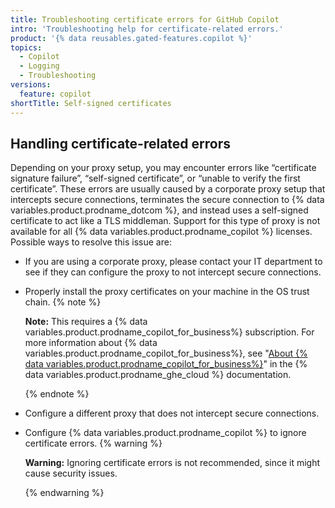 ```yaml
---
title: Troubleshooting certificate errors for GitHub Copilot
intro: 'Troubleshooting help for certificate-related errors.'
product: '{% data reusables.gated-features.copilot %}'
topics:
  - Copilot
  - Logging
  - Troubleshooting
versions:
  feature: copilot
shortTitle: Self-signed certificates
---
```


## Handling certificate-related errors

Depending on your proxy setup, you may encounter errors like “certificate signature failure”, “self-signed certificate”, or “unable to verify the first certificate”. These errors are usually caused by a corporate proxy setup that intercepts secure connections, terminates the secure connection to {% data variables.product.prodname_dotcom %}, and instead uses a self-signed certificate to act like a TLS middleman. Support for this type of proxy is not available for all {% data variables.product.prodname_copilot %} licenses.
Possible ways to resolve this issue are:
* If you are using a corporate proxy, please contact your IT department to see if they can configure the proxy to not intercept secure connections.
* Properly install the proxy certificates on your machine in the OS trust chain.
  {% note %}

  **Note:** This requires a {% data variables.product.prodname_copilot_for_business%} subscription. For more information about {% data variables.product.prodname_copilot_for_business%}, see "[About {% data variables.product.prodname_copilot_for_business%}](/enterprise-cloud@latest/copilot/overview-of-github-copilot/about-github-copilot-for-business)" in the {% data variables.product.prodname_ghe_cloud %} documentation.

  {% endnote %}
* Configure a different proxy that does not intercept secure connections.
* Configure {% data variables.product.prodname_copilot %} to ignore certificate errors.
  {% warning %}

  **Warning:** Ignoring certificate errors is not recommended, since it might cause security issues.

  {% endwarning %}